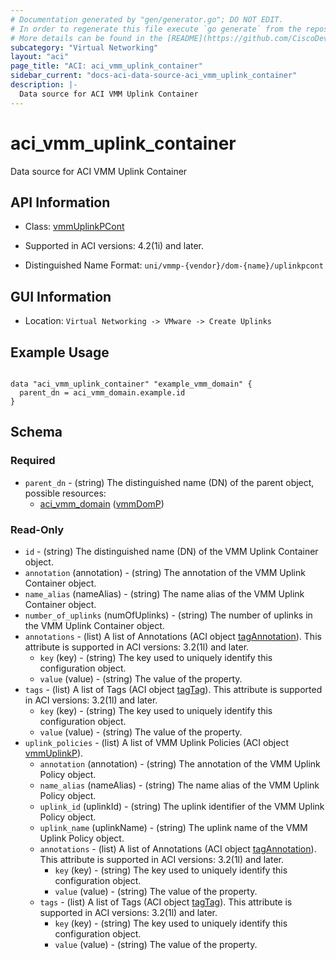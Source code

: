 ```yaml
---
# Documentation generated by "gen/generator.go"; DO NOT EDIT.
# In order to regenerate this file execute `go generate` from the repository root.
# More details can be found in the [README](https://github.com/CiscoDevNet/terraform-provider-aci/blob/master/README.md).
subcategory: "Virtual Networking"
layout: "aci"
page_title: "ACI: aci_vmm_uplink_container"
sidebar_current: "docs-aci-data-source-aci_vmm_uplink_container"
description: |-
  Data source for ACI VMM Uplink Container
---
```


# aci_vmm_uplink_container #

Data source for ACI VMM Uplink Container

## API Information ##

* Class: [vmmUplinkPCont](https://pubhub.devnetcloud.com/media/model-doc-latest/docs/app/index.html#/objects/vmmUplinkPCont/overview)

* Supported in ACI versions: 4.2(1i) and later.

* Distinguished Name Format: `uni/vmmp-{vendor}/dom-{name}/uplinkpcont`

## GUI Information ##

* Location: `Virtual Networking -> VMware -> Create Uplinks`

## Example Usage ##

```hcl

data "aci_vmm_uplink_container" "example_vmm_domain" {
  parent_dn = aci_vmm_domain.example.id
}

```

## Schema ##

### Required ###

* `parent_dn` - (string) The distinguished name (DN) of the parent object, possible resources:
  - [aci_vmm_domain](https://registry.terraform.io/providers/CiscoDevNet/aci/latest/docs/resources/vmm_domain) ([vmmDomP](https://pubhub.devnetcloud.com/media/model-doc-latest/docs/app/index.html#/objects/vmmDomP/overview))

### Read-Only ###

* `id` - (string) The distinguished name (DN) of the VMM Uplink Container object.
* `annotation` (annotation) - (string) The annotation of the VMM Uplink Container object.
* `name_alias` (nameAlias) - (string) The name alias of the VMM Uplink Container object.
* `number_of_uplinks` (numOfUplinks) - (string) The number of uplinks in the VMM Uplink Container object.
* `annotations` - (list) A list of Annotations (ACI object [tagAnnotation](https://pubhub.devnetcloud.com/media/model-doc-latest/docs/app/index.html#/objects/tagAnnotation/overview)). This attribute is supported in ACI versions: 3.2(1l) and later.
    * `key` (key) - (string) The key used to uniquely identify this configuration object.
    * `value` (value) - (string) The value of the property.
* `tags` - (list) A list of Tags (ACI object [tagTag](https://pubhub.devnetcloud.com/media/model-doc-latest/docs/app/index.html#/objects/tagTag/overview)). This attribute is supported in ACI versions: 3.2(1l) and later.
    * `key` (key) - (string) The key used to uniquely identify this configuration object.
    * `value` (value) - (string) The value of the property.
* `uplink_policies` - (list) A list of VMM Uplink Policies (ACI object [vmmUplinkP](https://pubhub.devnetcloud.com/media/model-doc-latest/docs/app/index.html#/objects/vmmUplinkP/overview)).
    * `annotation` (annotation) - (string) The annotation of the VMM Uplink Policy object.
    * `name_alias` (nameAlias) - (string) The name alias of the VMM Uplink Policy object.
    * `uplink_id` (uplinkId) - (string) The uplink identifier of the VMM Uplink Policy object.
    * `uplink_name` (uplinkName) - (string) The uplink name of the VMM Uplink Policy object.
    * `annotations` - (list) A list of Annotations (ACI object [tagAnnotation](https://pubhub.devnetcloud.com/media/model-doc-latest/docs/app/index.html#/objects/tagAnnotation/overview)). This attribute is supported in ACI versions: 3.2(1l) and later.
        * `key` (key) - (string) The key used to uniquely identify this configuration object.
        * `value` (value) - (string) The value of the property.
    * `tags` - (list) A list of Tags (ACI object [tagTag](https://pubhub.devnetcloud.com/media/model-doc-latest/docs/app/index.html#/objects/tagTag/overview)). This attribute is supported in ACI versions: 3.2(1l) and later.
        * `key` (key) - (string) The key used to uniquely identify this configuration object.
        * `value` (value) - (string) The value of the property.
